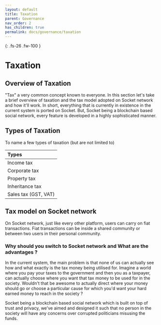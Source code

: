 ```yaml
---
layout: default
title: Taxation
parent: Governance
nav_order: 2
has_children: true
permalink: docs/governance/taxation
---
```


{: .fs-26 .fw-100 }
# Taxation

## Overview of Taxation 

"Tax" a very common concept known to everyone. In this section let's take a brief overview of taxation and the tax model adopted on Socket network and how it'll work. In short, everything that is currently in existence in the current system is ported on Socket. But, Socket being a blockchain based social network, every feature is developed in a highly sophisticated manner.  
  
## Types of Taxation 

To name a few types of taxation (but are not limited to)   

|Types         |
|:-------------|
| Income tax   | 
| Corporate tax| 
| Property tax | 
| Inheritance tax| 
| Sales tax (GST, VAT)|

## Tax model on Socket network

On Socket network, just like every other platform, users can carry on fiat transactions. Fiat transactions can be inside a shared community or between two users in their personal community. 

### Why should you switch to Socket network and What are the advantages ?

In the current system, the main problem is that none of us can actually see how and what exactly is the tax money being utilised for. Imagine a world where you pay your taxes to the government and then you as a taxpayer, can actually choose where you want that tax money to be used for in the society. Wouldn't that be awesome to actually direct where your money should go or choose a particular cause for which you'd want your hard earned money to reach in the society ?  

Socket being a blockchain based social network which is built on top of trust and privacy, we've aimed and designed it such that no person in the society will have any concerns over corrupted politicians misusing the funds. 


